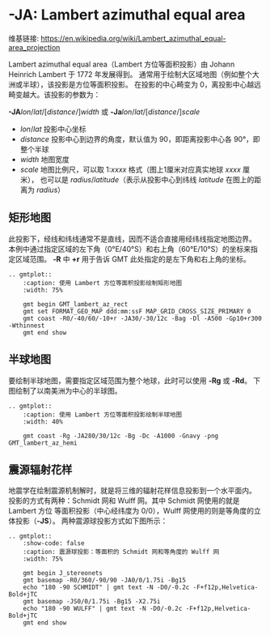 # -JA: Lambert azimuthal equal area

维基链接: <https://en.wikipedia.org/wiki/Lambert_azimuthal_equal-area_projection>

Lambert azimuthal equal area（Lambert 方位等面积投影）由 Johann Heinrich Lambert 于 1772 年发展得到。
通常用于绘制大区域地图（例如整个大洲或半球），该投影是方位等面积投影。
在投影的中心畸变为 0，离投影中心越远畸变越大。该投影的参数为：

**-JA***lon*/*lat*/\[*distance*/\]*width*
或
**-Ja***lon*/*lat*/\[*distance*/\]*scale*

- *lon*/*lat* 投影中心坐标
- *distance* 投影中心到边界的角度，默认值为 90，即距离投影中心各 90°，即整个半球
- *width* 地图宽度
- *scale* 地图比例尺，可以取 1:*xxxx* 格式（图上1厘米对应真实地球 *xxxx* 厘米），
  也可以是 *radius*/*latitude*（表示从投影中心到纬线 *latitude* 在图上的距离为 *radius*）

## 矩形地图

此投影下，经线和纬线通常不是直线，因而不适合直接用经纬线指定地图边界。
本例中通过指定区域的左下角（0°E/40°S）和右上角（60°E/10°S）的坐标来指定区域范围。
**-R** 中 **+r** 用于告诉 GMT 此处指定的是左下角和右上角的坐标。

```{eval-rst}
.. gmtplot::
    :caption: 使用 Lambert 方位等面积投影绘制矩形地图
    :width: 75%

    gmt begin GMT_lambert_az_rect
    gmt set FORMAT_GEO_MAP ddd:mm:ssF MAP_GRID_CROSS_SIZE_PRIMARY 0
    gmt coast -R0/-40/60/-10+r -JA30/-30/12c -Bag -Dl -A500 -Gp10+r300 -Wthinnest
    gmt end show
```

## 半球地图

要绘制半球地图，需要指定区域范围为整个地球，此时可以使用 **-Rg** 或 **-Rd**。
下图绘制了以南美洲为中心的半球图。

```{eval-rst}
.. gmtplot::
    :caption: 使用 Lambert 方位等面积投影绘制半球地图
    :width: 40%

    gmt coast -Rg -JA280/30/12c -Bg -Dc -A1000 -Gnavy -png GMT_lambert_az_hemi
```

## 震源辐射花样

地震学在绘制震源机制解时，就是将三维的辐射花样信息投影到一个水平面内。
投影的方式有两种：Schmidt 网和 Wulff 网。其中 Schmidt 网使用的就是 Lambert 方位
等面积投影（中心经纬度为 0/0），Wulff 网使用的则是等角度的立体投影（**-JS**）。
两种震源球投影方式如下图所示：

```{eval-rst}
.. gmtplot::
    :show-code: false
    :caption: 震源球投影：等面积的 Schmidt 网和等角度的 Wulff 网
    :width: 75%

    gmt begin J_stereonets
    gmt basemap -R0/360/-90/90 -JA0/0/1.75i -Bg15
    echo "180 -90 SCHMIDT" | gmt text -N -D0/-0.2c -F+f12p,Helvetica-Bold+jTC
    gmt basemap -JS0/0/1.75i -Bg15 -X2.75i
    echo "180 -90 WULFF" | gmt text -N -D0/-0.2c -F+f12p,Helvetica-Bold+jTC
    gmt end show
```
